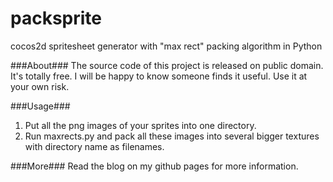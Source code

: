 packsprite
==========

cocos2d spritesheet generator with "max rect" packing algorithm in Python

###About###
The source code of this project is released on public domain. It's totally free. I will be happy to know someone finds it useful. Use it at your own risk.

###Usage###
1. Put all the png images of your sprites into one directory.
2. Run maxrects.py and pack all these images into several bigger textures with directory name as filenames.

###More###
Read the blog on my github pages for more information.

